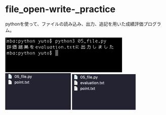 # file_open-write-_practice
pythonを使って、ファイルの読み込み、出力、追記を用いた成績評価プログラム。

<img src="_example.png">
<img src="before.png">
<img src="after.png">
